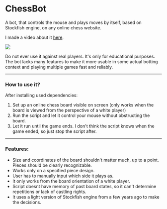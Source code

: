 # ChessBot
A bot, that controls the mouse and plays moves by itself, based on Stockfish engine, on any online chess website.

I made a video about it [here](https://www.youtube.com/watch?v=1EPdyAZ48c8).

[<img src="https://i.ytimg.com/vi/1EPdyAZ48c8/hqdefault.jpg?sqp=-oaymwEcCNACELwBSFXyq4qpAw4IARUAAIhCGAFwAcABBg==&rs=AOn4CLAsKrrzhghv1peaqaX3mBXmvU8xxw">](https://www.youtube.com/watch?v=1EPdyAZ48c8)

Do not ever use it against real players. It's only for educational purposes. The bot lacks many features to make it more usable in some actual botting context and playing multiple games fast and reliably.

---
### How to use it?

After installing used dependencies:

1. Set up an online chess board visible on screen (only works when the board is viewed from the perspective of a white player)
2. Run the script and let it control your mouse without obstructing the board.
3. Let it run until the game ends. I don't think the script knows when the game ended, so just stop the script after.

---
### Features:
- Size and coordinates of the board shouldn't matter much, up to a point. Pieces should be clearly recognizable.
- Works only on a specified piece design.
- User has to manually input which side it plays as.
- It only works from the board orientation of a white player.
- Script doesnt have memory of past board states, so it can't determine repetitions or lack of castling rights.
- It uses a light version of Stockfish engine from a few years ago to make the decisions.